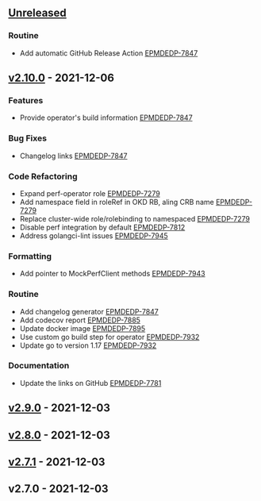 <a name="unreleased"></a>
## [Unreleased]

### Routine

- Add automatic GitHub Release Action [EPMDEDP-7847](https://jiraeu.epam.com/browse/EPMDEDP-7847)


<a name="v2.10.0"></a>
## [v2.10.0] - 2021-12-06
### Features

- Provide operator's build information [EPMDEDP-7847](https://jiraeu.epam.com/browse/EPMDEDP-7847)

### Bug Fixes

- Changelog links [EPMDEDP-7847](https://jiraeu.epam.com/browse/EPMDEDP-7847)

### Code Refactoring

- Expand perf-operator role [EPMDEDP-7279](https://jiraeu.epam.com/browse/EPMDEDP-7279)
- Add namespace field in roleRef in OKD RB, aling CRB name [EPMDEDP-7279](https://jiraeu.epam.com/browse/EPMDEDP-7279)
- Replace cluster-wide role/rolebinding to namespaced [EPMDEDP-7279](https://jiraeu.epam.com/browse/EPMDEDP-7279)
- Disable perf integration by default [EPMDEDP-7812](https://jiraeu.epam.com/browse/EPMDEDP-7812)
- Address golangci-lint issues [EPMDEDP-7945](https://jiraeu.epam.com/browse/EPMDEDP-7945)

### Formatting

- Add pointer to MockPerfClient methods [EPMDEDP-7943](https://jiraeu.epam.com/browse/EPMDEDP-7943)

### Routine

- Add changelog generator [EPMDEDP-7847](https://jiraeu.epam.com/browse/EPMDEDP-7847)
- Add codecov report [EPMDEDP-7885](https://jiraeu.epam.com/browse/EPMDEDP-7885)
- Update docker image [EPMDEDP-7895](https://jiraeu.epam.com/browse/EPMDEDP-7895)
- Use custom go build step for operator [EPMDEDP-7932](https://jiraeu.epam.com/browse/EPMDEDP-7932)
- Update go to version 1.17 [EPMDEDP-7932](https://jiraeu.epam.com/browse/EPMDEDP-7932)

### Documentation

- Update the links on GitHub [EPMDEDP-7781](https://jiraeu.epam.com/browse/EPMDEDP-7781)


<a name="v2.9.0"></a>
## [v2.9.0] - 2021-12-03

<a name="v2.8.0"></a>
## [v2.8.0] - 2021-12-03

<a name="v2.7.1"></a>
## [v2.7.1] - 2021-12-03

<a name="v2.7.0"></a>
## v2.7.0 - 2021-12-03

[Unreleased]: https://github.com/epam/edp-perf-operator/compare/v2.10.0...HEAD
[v2.10.0]: https://github.com/epam/edp-perf-operator/compare/v2.9.0...v2.10.0
[v2.9.0]: https://github.com/epam/edp-perf-operator/compare/v2.8.0...v2.9.0
[v2.8.0]: https://github.com/epam/edp-perf-operator/compare/v2.7.1...v2.8.0
[v2.7.1]: https://github.com/epam/edp-perf-operator/compare/v2.7.0...v2.7.1

